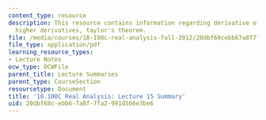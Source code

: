 ```yaml
---
content_type: resource
description: This resource contains information regarding derivative of inverse functions;
  higher derivatives, taylor's theorem.
file: /media/courses/18-100c-real-analysis-fall-2012/20dbf68cebb67a8f7fa2991d566e3be6_MIT18_100CF12_l15sum.pdf
file_type: application/pdf
learning_resource_types:
- Lecture Notes
ocw_type: OCWFile
parent_title: Lecture Summaries
parent_type: CourseSection
resourcetype: Document
title: '18.100C Real Analysis: Lecture 15 Summary'
uid: 20dbf68c-ebb6-7a8f-7fa2-991d566e3be6
---
```

